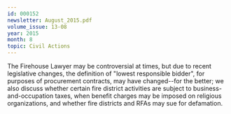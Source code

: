 ```yaml
---
id: 000152
newsletter: August_2015.pdf
volume_issue: 13-08
year: 2015
month: 8
topic: Civil Actions
---
```


The Firehouse Lawyer may be controversial at times, but due to recent legislative changes, the definition of "lowest responsible bidder", for purposes of procurement contracts, may have changed--for the better; we also discuss whether certain fire district activities are subject to  business-and-occupation taxes, when benefit charges may be imposed on religious organizations, and whether fire districts and RFAs may sue for defamation.